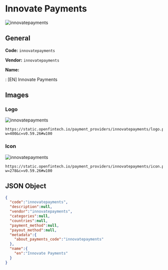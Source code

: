 
# Innovate Payments 
![innovatepayments](https://static.openfintech.io/payment_providers/innovatepayments/logo.png?w=400&c=v0.59.26#w100)  

## General 
 
**Code:** `innovatepayments` 
 
**Vendor:** `innovatepayments` 
 
**Name:** 
 
:	[EN] Innovate Payments 
 

## Images 

### Logo 
 
![innovatepayments](https://static.openfintech.io/payment_providers/innovatepayments/logo.png?w=400&c=v0.59.26#w100)  

```
https://static.openfintech.io/payment_providers/innovatepayments/logo.png?w=400&c=v0.59.26#w100
```  

### Icon 
 
![innovatepayments](https://static.openfintech.io/payment_providers/innovatepayments/icon.png?w=278&c=v0.59.26#w100)  

```
https://static.openfintech.io/payment_providers/innovatepayments/icon.png?w=278&c=v0.59.26#w100
```  

## JSON Object 

```json
{
  "code":"innovatepayments",
  "description":null,
  "vendor":"innovatepayments",
  "categories":null,
  "countries":null,
  "payment_method":null,
  "payout_method":null,
  "metadata":{
    "about_payments_code":"innovatepayments"
  },
  "name":{
    "en":"Innovate Payments"
  }
}
```  
